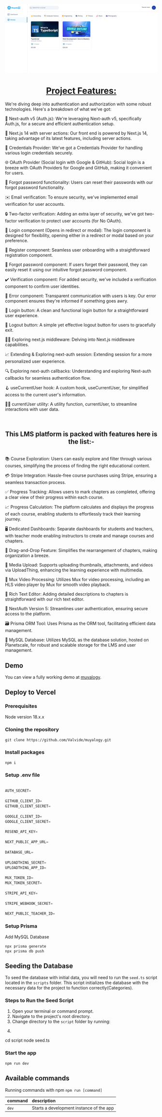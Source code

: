 <a href="https://demo-nextjs-with-supabase.vercel.app/">
  <img alt="Muyalogy Dashboard" src="/Screenshot 2024-02-07 145502.png">
 <h1 align ="center">
     <strong>Project Features:</strong> 
</h1>

</a>

We're diving deep into authentication and authorization with some robust technologies. Here's a breakdown of what we've got:

🔐 Next-auth v5 (Auth.js): We're leveraging Next-auth v5, specifically Auth.js, for a secure and efficient authentication setup.

🚀 Next.js 14 with server actions: Our front end is powered by Next.js 14, taking advantage of its latest features, including server actions.

🔑 Credentials Provider: We've got a Credentials Provider for handling various login credentials securely.

🌐 OAuth Provider (Social login with Google & GitHub): Social login is a breeze with OAuth Providers for Google and GitHub, making it convenient for users.

🔄 Forgot password functionality: Users can reset their passwords with our forgot password functionality.

✉️ Email verification: To ensure security, we've implemented email verification for user accounts.

🔒 Two-factor verification: Adding an extra layer of security, we've got two-factor verification to protect user accounts (for No OAuth).

🚪 Login component (Opens in redirect or modal): The login component is designed for flexibility, opening either in a redirect or modal based on your preference.

📝 Register component: Seamless user onboarding with a straightforward registration component.

🔏 Forgot password component: If users forget their password, they can easily reset it using our intuitive forgot password component.

✔️ Verification component: For added security, we've included a verification component to confirm user identities.

🚫 Error component: Transparent communication with users is key. Our error component ensures they're informed if something goes awry.

🔘 Login button: A clean and functional login button for a straightforward user experience.

🔲 Logout button: A simple yet effective logout button for users to gracefully exit.

🕵️‍♂️ Exploring next.js middleware: Delving into Next.js middleware capabilities.

📈 Extending & Exploring next-auth session: Extending session for a more personalized user experience.

🔍 Exploring next-auth callbacks: Understanding and exploring Next-auth callbacks for seamless authentication flow.

🪝 useCurrentUser hook: A custom hook, useCurrentUser, for simplified access to the current user's information.

🧑‍💻 currentUser utility: A utility function, currentUser, to streamline interactions with user data.

</br>
<h2 align ="center">
     <strong>This LMS platform is packed with features here is the list:- </strong> 
</h2>
</br>
📚 Course Exploration: Users can easily explore and filter through various courses, simplifying the process of finding the right educational content.

💳 Stripe Integration: Hassle-free course purchases using Stripe, ensuring a seamless transaction process.

✅ Progress Tracking: Allows users to mark chapters as completed, offering a clear view of their progress within each course.

📈 Progress Calculation: The platform calculates and displays the progress of each course, enabling students to effortlessly track their learning journey.

🖥 Dedicated Dashboards: Separate dashboards for students and teachers, with teacher mode enabling instructors to create and manage courses and chapters.

🔄 Drag-and-Drop Feature: Simplifies the rearrangement of chapters, making organization a breeze.

🎥 Media Upload: Supports uploading thumbnails, attachments, and videos via UploadThing, enhancing the learning experience with multimedia.

🔄 Mux Video Processing: Utilizes Mux for video processing, including an HLS video player by Mux for smooth video playback.

📝 Rich Text Editor: Adding detailed descriptions to chapters is straightforward with our rich text editor.

🔐 NextAuth Version 5: Streamlines user authentication, ensuring secure access to the platform.

🗃 Prisma ORM Tool: Uses Prisma as the ORM tool, facilitating efficient data management.

💾 MySQL Database: Utilizes MySQL as the database solution, hosted on Planetscale, for robust and scalable storage for the LMS and user management.

## Demo

You can view a fully working demo at [muyalogy](https://muya-logy.vercel.app/).

## Deploy to Vercel


### Prerequisites

  Node version 18.x.x

### Cloning the repository

```shell
git clone https://github.com/Valvide/muyalogy.git
```

### Install packages

```shell
npm i
```

### Setup .env file


```js

AUTH_SECRET=

GITHUB_CLIENT_ID=
GITHUB_CLIENT_SECRET=

GOOGLE_CLIENT_ID=
GOOGLE_CLIENT_SECRET=

RESEND_API_KEY=

NEXT_PUBLIC_APP_URL=

DATABASE_URL=

UPLOADTHING_SECRET=
UPLOADTHING_APP_ID=

MUX_TOKEN_ID=
MUX_TOKEN_SECRET=

STRIPE_API_KEY=

STRIPE_WEBHOOK_SECRET=

NEXT_PUBLIC_TEACHER_ID=
```

### Setup Prisma

Add MySQL Database 

```
npx prisma generate
npx prisma db push

```
## Seeding the Database

To seed the database with initial data, you will need to run the `seed.ts` script located in the `scripts` folder. This script initializes the database with the necessary data for the project to function correctly(Categories).

### Steps to Run the Seed Script

1. Open your terminal or command prompt.
2. Navigate to the project's root directory.
3. Change directory to the `script` folder by running:
4.   ```bash
   cd script
   node seed.ts

### Start the app

```shell
npm run dev
```

## Available commands

Running commands with npm `npm run [command]`

| command         | description                              |
| :-------------- | :--------------------------------------- |
| `dev`           | Starts a development instance of the app |
